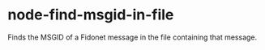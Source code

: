 # node-find-msgid-in-file
Finds the MSGID of a Fidonet message in the file containing that message.
